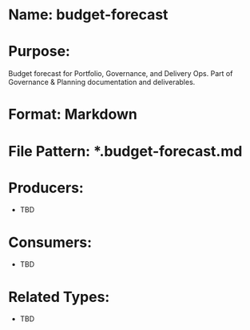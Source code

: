 # Name: budget-forecast

# Purpose:
Budget forecast for Portfolio, Governance, and Delivery Ops. Part of Governance & Planning documentation and deliverables.

# Format: Markdown

# File Pattern: *.budget-forecast.md

# Producers:
- TBD

# Consumers:
- TBD

# Related Types:
- TBD
